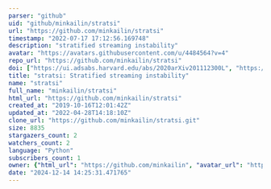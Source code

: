```yaml
---
parser: "github"
uid: "github/minkailin/stratsi"
url: "https://github.com/minkailin/stratsi"
timestamp: "2022-07-17 17:12:56.169748"
description: "stratified streaming instability"
avatar: "https://avatars.githubusercontent.com/u/4484564?v=4"
repo_url: "https://github.com/minkailin/stratsi"
doi: ["https://ui.adsabs.harvard.edu/abs/2020arXiv201112300L", "https://ui.adsabs.harvard.edu/abs/2021ascl.soft01018L/abstract"]
title: "stratsi: Stratified streaming instability"
name: "stratsi"
full_name: "minkailin/stratsi"
html_url: "https://github.com/minkailin/stratsi"
created_at: "2019-10-16T12:01:42Z"
updated_at: "2022-04-28T14:18:10Z"
clone_url: "https://github.com/minkailin/stratsi.git"
size: 8835
stargazers_count: 2
watchers_count: 2
language: "Python"
subscribers_count: 1
owner: {"html_url": "https://github.com/minkailin", "avatar_url": "https://avatars.githubusercontent.com/u/4484564?v=4", "login": "minkailin", "type": "User"}
date: "2024-12-14 14:25:31.471765"
---
```

